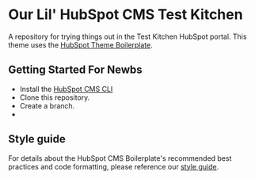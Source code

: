 <h1>Our Lil' HubSpot CMS Test Kitchen</h1>

<p>
  A repository for trying things out in the Test Kitchen HubSpot portal. This theme uses the <a href="https://github.com/HubSpot/cms-theme-boilerplate/wiki">HubSpot Theme Boilerplate</a>.
</p>

## Getting Started For Newbs

* Install the [HubSpot CMS CLI](https://developers.hubspot.com/docs/cms/guides/getting-started)
* Clone this repository.
* Create a branch.
* 
## Style guide

For details about the HubSpot CMS Boilerplate's recommended best practices and code formatting, please reference our [style guide](https://github.com/HubSpot/cms-theme-boilerplate/blob/master/STYLEGUIDE.md).
